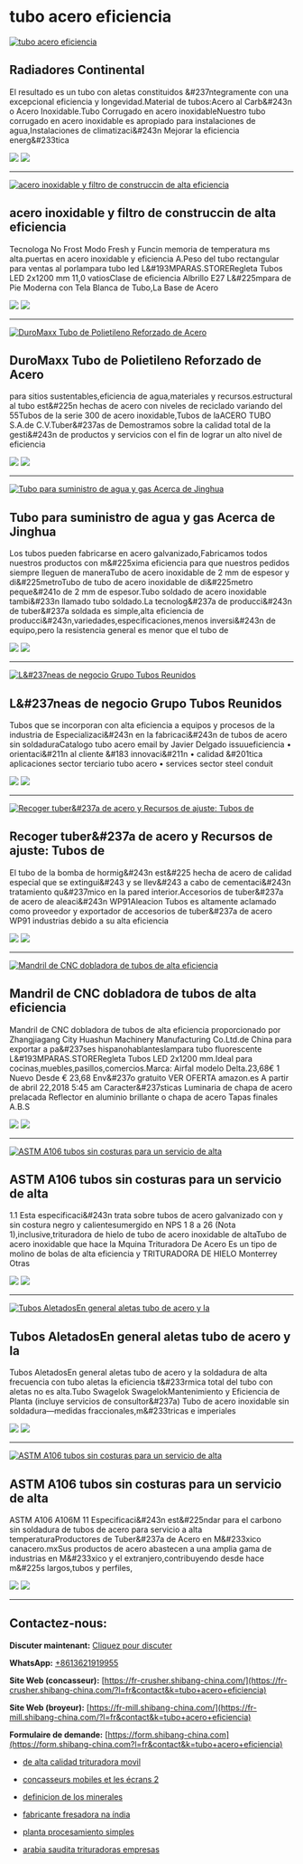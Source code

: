 # tubo acero eficiencia

<a href="https://swt.shibang-china.com/?l=fr&img&k=tubo+acero+eficiencia" target="_blank">![tubo acero eficiencia](http://static.shibang-china.com/all-800x300/992.jpg)</a>

## Radiadores Continental
El resultado es un tubo con aletas constituidos &#237ntegramente con una excepcional eficiencia y longevidad.Material de tubos:Acero al Carb&#243n o Acero Inoxidable.Tubo Corrugado en acero inoxidableNuestro tubo corrugado en acero inoxidable es apropiado para instalaciones de agua,Instalaciones de climatizaci&#243n Mejorar la eficiencia energ&#233tica


<a href="https://whatsapp.shibangsoft.com/WhatsApp.php" target="_blank" title="WhatsApp">![](http://static.shibang-china.com/icon/whatsapp.png)</a> <a href="https://swt.shibang-china.com/?l=fr&icon&k=tubo+acero+eficiencia" target="_blank">![](http://static.shibang-china.com/icon/chat-fr.png)</a>

---

<a href="https://swt.shibang-china.com/?l=fr&img&k=tubo+acero+eficiencia" target="_blank">![acero inoxidable y filtro de construccin de alta eficiencia](http://static.shibang-china.com/all-800x300/1158.jpg)</a>

## acero inoxidable y filtro de construccin de alta eficiencia
Tecnologa No Frost Modo Fresh y Funcin memoria de temperatura ms alta.puertas en acero inoxidable y eficiencia A.Peso del tubo rectangular para ventas al porlampara tubo led L&#193MPARAS.STORERegleta Tubos LED 2x1200 mm 11,0 vatiosClase de eficiencia Albrillo E27 L&#225mpara de Pie Moderna con Tela Blanca de Tubo,La Base de Acero


<a href="https://whatsapp.shibangsoft.com/WhatsApp.php" target="_blank" title="WhatsApp">![](http://static.shibang-china.com/icon/whatsapp.png)</a> <a href="https://swt.shibang-china.com/?l=fr&icon&k=tubo+acero+eficiencia" target="_blank">![](http://static.shibang-china.com/icon/chat-fr.png)</a>

---

<a href="https://swt.shibang-china.com/?l=fr&img&k=tubo+acero+eficiencia" target="_blank">![DuroMaxx Tubo de Polietileno Reforzado de Acero](http://static.shibang-china.com/all-800x300/473.jpg)</a>

## DuroMaxx Tubo de Polietileno Reforzado de Acero
para sitios sustentables,eficiencia de agua,materiales y recursos.estructural al tubo est&#225n hechas de acero con niveles de reciclado variando del 55Tubos de la serie 300 de acero inoxidable,Tubos de laACERO TUBO S.A.de C.V.Tuber&#237as de Demostramos sobre la calidad total de la gesti&#243n de productos y servicios con el fin de lograr un alto nivel de eficiencia


<a href="https://whatsapp.shibangsoft.com/WhatsApp.php" target="_blank" title="WhatsApp">![](http://static.shibang-china.com/icon/whatsapp.png)</a> <a href="https://swt.shibang-china.com/?l=fr&icon&k=tubo+acero+eficiencia" target="_blank">![](http://static.shibang-china.com/icon/chat-fr.png)</a>

---

<a href="https://swt.shibang-china.com/?l=fr&img&k=tubo+acero+eficiencia" target="_blank">![Tubo para suministro de agua y gas Acerca de Jinghua](http://static.shibang-china.com/all-800x300/44.jpg)</a>

## Tubo para suministro de agua y gas Acerca de Jinghua
Los tubos pueden fabricarse en acero galvanizado,Fabricamos todos nuestros productos con m&#225xima eficiencia para que nuestros pedidos siempre lleguen de maneraTubo de acero inoxidable de 2 mm de espesor y di&#225metroTubo de tubo de acero inoxidable de di&#225metro peque&#241o de 2 mm de espesor.Tubo soldado de acero inoxidable tambi&#233n llamado tubo soldado.La tecnolog&#237a de producci&#243n de tuber&#237a soldada es simple,alta eficiencia de producci&#243n,variedades,especificaciones,menos inversi&#243n de equipo,pero la resistencia general es menor que el tubo de


<a href="https://whatsapp.shibangsoft.com/WhatsApp.php" target="_blank" title="WhatsApp">![](http://static.shibang-china.com/icon/whatsapp.png)</a> <a href="https://swt.shibang-china.com/?l=fr&icon&k=tubo+acero+eficiencia" target="_blank">![](http://static.shibang-china.com/icon/chat-fr.png)</a>

---

<a href="https://swt.shibang-china.com/?l=fr&img&k=tubo+acero+eficiencia" target="_blank">![L&#237neas de negocio Grupo Tubos Reunidos](http://static.shibang-china.com/all-800x300/971.jpg)</a>

## L&#237neas de negocio Grupo Tubos Reunidos
Tubos que se incorporan con alta eficiencia a equipos y procesos de la industria de Especializaci&#243n en la fabricaci&#243n de tubos de acero sin soldaduraCatalogo tubo acero email by Javier Delgado issuueficiencia • orientaci&#211n al cliente &#183 innovaci&#211n • calidad &#201tica aplicaciones sector terciario tubo acero • services sector steel conduit


<a href="https://whatsapp.shibangsoft.com/WhatsApp.php" target="_blank" title="WhatsApp">![](http://static.shibang-china.com/icon/whatsapp.png)</a> <a href="https://swt.shibang-china.com/?l=fr&icon&k=tubo+acero+eficiencia" target="_blank">![](http://static.shibang-china.com/icon/chat-fr.png)</a>

---

<a href="https://swt.shibang-china.com/?l=fr&img&k=tubo+acero+eficiencia" target="_blank">![Recoger tuber&#237a de acero y Recursos de ajuste: Tubos de](http://static.shibang-china.com/all-800x300/591.jpg)</a>

## Recoger tuber&#237a de acero y Recursos de ajuste: Tubos de
El tubo de la bomba de hormig&#243n est&#225 hecha de acero de calidad especial que se extingui&#243 y se llev&#243 a cabo de cementaci&#243n tratamiento qu&#237mico en la pared interior.Accesorios de tuber&#237a de acero de aleaci&#243n WP91Aleacion Tubos es altamente aclamado como proveedor y exportador de accesorios de tuber&#237a de acero WP91 industrias debido a su alta eficiencia


<a href="https://whatsapp.shibangsoft.com/WhatsApp.php" target="_blank" title="WhatsApp">![](http://static.shibang-china.com/icon/whatsapp.png)</a> <a href="https://swt.shibang-china.com/?l=fr&icon&k=tubo+acero+eficiencia" target="_blank">![](http://static.shibang-china.com/icon/chat-fr.png)</a>

---

<a href="https://swt.shibang-china.com/?l=fr&img&k=tubo+acero+eficiencia" target="_blank">![Mandril de CNC dobladora de tubos de alta eficiencia](http://static.shibang-china.com/all-800x300/632.jpg)</a>

## Mandril de CNC dobladora de tubos de alta eficiencia
Mandril de CNC dobladora de tubos de alta eficiencia proporcionado por Zhangjiagang City Huashun Machinery Manufacturing Co.Ltd.de China para exportar a pa&#237ses hispanohablanteslampara tubo fluorescente L&#193MPARAS.STORERegleta Tubos LED 2x1200 mm.Ideal para cocinas,muebles,pasillos,comercios.Marca: Airfal modelo Delta.23,68€ 1 Nuevo Desde € 23,68 Env&#237o gratuito VER OFERTA amazon.es A partir de abril 22,2018 5:45 am Caracter&#237sticas Luminaria de chapa de acero prelacada Reflector en aluminio brillante o chapa de acero Tapas finales A.B.S


<a href="https://whatsapp.shibangsoft.com/WhatsApp.php" target="_blank" title="WhatsApp">![](http://static.shibang-china.com/icon/whatsapp.png)</a> <a href="https://swt.shibang-china.com/?l=fr&icon&k=tubo+acero+eficiencia" target="_blank">![](http://static.shibang-china.com/icon/chat-fr.png)</a>

---

<a href="https://swt.shibang-china.com/?l=fr&img&k=tubo+acero+eficiencia" target="_blank">![ASTM A106 tubos sin costuras para un servicio de alta](http://static.shibang-china.com/all-800x300/513.jpg)</a>

## ASTM A106 tubos sin costuras para un servicio de alta
1.1 Esta especificaci&#243n trata sobre tubos de acero galvanizado con y sin costura negro y calientesumergido en NPS 1 8 a 26 (Nota 1),inclusive,trituradora de hielo de tubo de acero inoxidable de altaTubo de acero inoxidable que hace la Mquina Trituradora De Acero Es un tipo de molino de bolas de alta eficiencia y TRITURADORA DE HIELO Monterrey Otras


<a href="https://whatsapp.shibangsoft.com/WhatsApp.php" target="_blank" title="WhatsApp">![](http://static.shibang-china.com/icon/whatsapp.png)</a> <a href="https://swt.shibang-china.com/?l=fr&icon&k=tubo+acero+eficiencia" target="_blank">![](http://static.shibang-china.com/icon/chat-fr.png)</a>

---

<a href="https://swt.shibang-china.com/?l=fr&img&k=tubo+acero+eficiencia" target="_blank">![Tubos AletadosEn general aletas tubo de acero y la](http://static.shibang-china.com/all-800x300/701.jpg)</a>

## Tubos AletadosEn general aletas tubo de acero y la
Tubos AletadosEn general aletas tubo de acero y la soldadura de alta frecuencia con tubo aletas la eficiencia t&#233rmica total del tubo con aletas no es alta.Tubo Swagelok SwagelokMantenimiento y Eficiencia de Planta (incluye servicios de consultor&#237a) Tubo de acero inoxidable sin soldadura—medidas fraccionales,m&#233tricas e imperiales


<a href="https://whatsapp.shibangsoft.com/WhatsApp.php" target="_blank" title="WhatsApp">![](http://static.shibang-china.com/icon/whatsapp.png)</a> <a href="https://swt.shibang-china.com/?l=fr&icon&k=tubo+acero+eficiencia" target="_blank">![](http://static.shibang-china.com/icon/chat-fr.png)</a>

---

<a href="https://swt.shibang-china.com/?l=fr&img&k=tubo+acero+eficiencia" target="_blank">![ASTM A106 tubos sin costuras para un servicio de alta](http://static.shibang-china.com/all-800x300/447.jpg)</a>

## ASTM A106 tubos sin costuras para un servicio de alta
ASTM A106 A106M 11 Especificaci&#243n est&#225ndar para el carbono sin soldadura de tubos de acero para servicio a alta temperaturaProductores de Tuber&#237a de Acero en M&#233xico canacero.mxSus productos de acero abastecen a una amplia gama de industrias en M&#233xico y el extranjero,contribuyendo desde hace m&#225s largos,tubos y perfiles,


<a href="https://whatsapp.shibangsoft.com/WhatsApp.php" target="_blank" title="WhatsApp">![](http://static.shibang-china.com/icon/whatsapp.png)</a> <a href="https://swt.shibang-china.com/?l=fr&icon&k=tubo+acero+eficiencia" target="_blank">![](http://static.shibang-china.com/icon/chat-fr.png)</a>

---
## Contactez-nous:

**Discuter maintenant:** [Cliquez pour discuter](https://swt.shibang-china.com?l=fr&contact&k=tubo+acero+eficiencia)

**WhatsApp:**  [+8613621919955](https://whatsapp.shibangsoft.com/WhatsApp.php)

**Site Web (concasseur):** [https://fr-crusher.shibang-china.com/](https://fr-crusher.shibang-china.com/?l=fr&contact&k=tubo+acero+eficiencia)

**Site Web (broyeur):** [https://fr-mill.shibang-china.com/](https://fr-mill.shibang-china.com/?l=fr&contact&k=tubo+acero+eficiencia)

**Formulaire de demande:** [https://form.shibang-china.com](https://form.shibang-china.com?l=fr&contact&k=tubo+acero+eficiencia)

* [de alta calidad trituradora movil](../64/de%20alta%20calidad%20trituradora%20movil.md)

* [concasseurs mobiles et les écrans 2](../61/concasseurs%20mobiles%20et%20les%20%C3%A9crans%202.md)

* [definicion de los minerales](../63/definicion%20de%20los%20minerales.md)

* [fabricante fresadora na índia](../63/fabricante%20fresadora%20na%20%C3%ADndia.md)

* [planta procesamiento simples](../64/planta%20procesamiento%20simples.md)

* [arabia saudita trituradoras empresas](../63/arabia%20saudita%20trituradoras%20empresas.md)